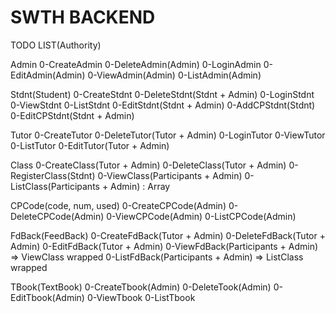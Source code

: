 # SWTH BACKEND

TODO LIST(Authority)

Admin
0-CreateAdmin
0-DeleteAdmin(Admin)
0-LoginAdmin
0-EditAdmin(Admin)
0-ViewAdmin(Admin)
0-ListAdmin(Admin)

Stdnt(Student)
0-CreateStdnt
0-DeleteStdnt(Stdnt + Admin)
0-LoginStdnt
0-ViewStdnt
0-ListStdnt
0-EditStdnt(Stdnt + Admin)
0-AddCPStdnt(Stdnt)
0-EditCPStdnt(Stdnt + Admin)

Tutor
0-CreateTutor
0-DeleteTutor(Tutor + Admin)
0-LoginTutor
0-ViewTutor
0-ListTutor
0-EditTutor(Tutor + Admin)

Class
0-CreateClass(Tutor + Admin)
0-DeleteClass(Tutor + Admin)
0-RegisterClass(Stdnt)
0-ViewClass(Participants + Admin)
0-ListClass(Participants + Admin) : Array

CPCode(code, num, used)
0-CreateCPCode(Admin)
0-DeleteCPCode(Admin)
0-ViewCPCode(Admin)
0-ListCPCode(Admin)

FdBack(FeedBack)
0-CreateFdBack(Tutor + Admin)
0-DeleteFdBack(Tutor + Admin)
0-EditFdBack(Tutor + Admin)
0-ViewFdBack(Participants + Admin) => ViewClass wrapped
0-ListFdBack(Participants + Admin) => ListClass wrapped

TBook(TextBook)
0-CreateTbook(Admin)
0-DeleteTook(Admin)
0-EditTbook(Admin)
0-ViewTbook
0-ListTbook
